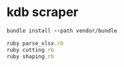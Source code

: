 # kdb scraper

```ruby
bundle install --path vendor/bundle
```

```ruby
ruby parse_xlsx.rb
ruby cutting.rb
ruby shaping.rb
```
